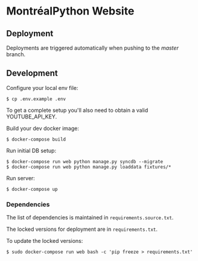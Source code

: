 # MontréalPython Website

## Deployment

Deployments are triggered automatically when pushing to the *master* branch.

## Development

Configure your local env file:

    $ cp .env.example .env

To get a complete setup you'll also need to obtain a valid YOUTUBE_API_KEY.

Build your dev docker image:

    $ docker-compose build

Run initial DB setup:

    $ docker-compose run web python manage.py syncdb --migrate
    $ docker-compose run web python manage.py loaddata fixtures/*

Run server:

    $ docker-compose up

### Dependencies

The list of dependencies is maintained in `requirements.source.txt`.

The locked versions for deployment are in `requirements.txt`.

To update the locked versions:

    $ sudo docker-compose run web bash -c 'pip freeze > requirements.txt'
